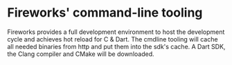 # Fireworks' command-line tooling
Fireworks provides a full development environment to host the development cycle and achieves hot reload for C & Dart.
The cmdline tooling will cache all needed binaries from http and put them into the sdk's cache. 
A Dart SDK, the Clang compiler and CMake will be downloaded. 